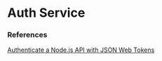 # Auth Service #

### References ###

[Authenticate a Node.js API with JSON Web Tokens](https://scotch.io/tutorials/authenticate-a-node-js-api-with-json-web-tokens)